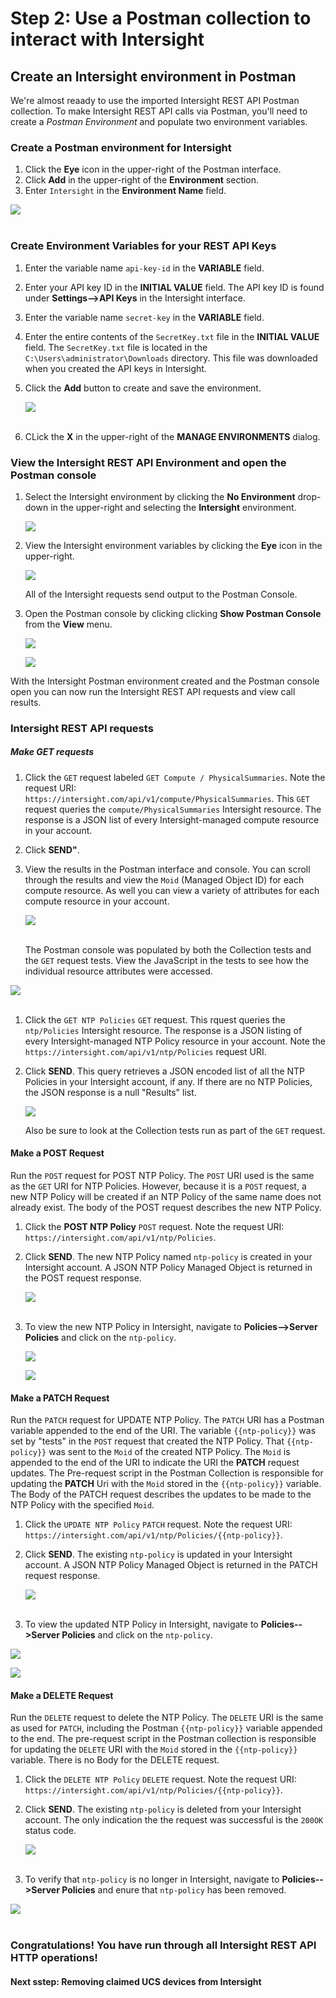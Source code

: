 # Step 2: Use a Postman collection to interact with Intersight

## Create an Intersight environment in Postman
We're almost reaady to use the imported Intersight REST API Postman collection. To make Intersight REST API calls via Postman, you'll need to create a *Postman Environment* and populate two environment variables.

### Create a Postman environment for Intersight
1. Click the **Eye** icon in the upper-right of the Postman interface.
1. Click **Add** in the upper-right of the **Environment** section.
1. Enter `Intersight` in the **Environment Name** field.

  ![](assets/images/image-13.jpg)<br/><br/>

### Create Environment Variables for your REST API Keys

1. Enter the variable name `api-key-id` in the **VARIABLE** field.
1. Enter your API key ID in the **INITIAL VALUE** field. The API key ID is found under **Settings-->API Keys** in the Intersight interface.
1. Enter the variable name `secret-key` in the **VARIABLE** field.
1. Enter the entire contents of the `SecretKey.txt` file in the **INITIAL VALUE** field. The `SecretKey.txt` file is located in the `C:\Users\administrator\Downloads` directory. This file was downloaded when you created the API keys in Intersight.
1. Click the **Add** button to create and save the environment.

   ![](assets/images/image-14.jpg)<br/><br/>

1. CLick the **X** in the upper-right of the **MANAGE ENVIRONMENTS** dialog.

### View the Intersight REST API Environment and open the Postman console

1. Select the Intersight environment by clicking the **No Environment** drop-down in the upper-right and selecting the **Intersight** environment.

   ![](assets/images/image-15.jpg)

2. View the Intersight environment variables by clicking the **Eye** icon in the upper-right.

   ![](assets/images/image-16.jpg)

   All of the Intersight requests send output to the Postman Console.

3. Open the Postman console by clicking clicking **Show Postman Console** from the **View** menu. 

   ![](assets/images/image-17.jpg)
  
   ![](assets/images/image-18.jpg)

With the Intersight Postman environment created and the Postman console open you can now run the Intersight REST API requests and view call results.

### Intersight REST API requests

##### Make GET requests
1. Click the `GET` request labeled `GET Compute / PhysicalSummaries`. Note the request URI: `https://intersight.com/api/v1/compute/PhysicalSummaries`. This `GET` request queries the `compute/PhysicalSummaries` Intersight resource. The response is a JSON list of every Intersight-managed compute resource in your account.
1. Click **SEND"**. 
1. View the results in the Postman interface and console. You can scroll through the results and view the `Moid` (Managed Object ID) for each compute resource. As well you can view a variety of attributes for each compute resource in your account.

   ![](assets/images/image-19.jpg)<br/><br/>

   The Postman console was populated by both the Collection tests and the `GET` request tests. View the JavaScript in the tests to see how the individual resource attributes were accessed.

  ![](assets/images/image-20.jpg)<br/><br/>

1. Click the `GET NTP Policies` `GET` request. This rquest queries the `ntp/Policies` Intersight resource. The response is a JSON listing of every Intersight-managed NTP Policy resource in your account. Note the `https://intersight.com/api/v1/ntp/Policies` request URI.
1. Click **SEND**. This query retrieves a JSON encoded list of all the NTP Policies in your Intersight account, if any. If there are no NTP Policies, the JSON response is a null "Results" list.

   ![](assets/images/image-21.jpg)

   Also be sure to look at the Collection tests run as part of the `GET` request.

#### Make a POST Request
Run the `POST` request for POST NTP Policy. The `POST` URI used is the same as the `GET` URI for NTP Policies. However, because it is a `POST` request, a new NTP Policy will be created if an NTP Policy of the same name does not already exist. The body of the POST request describes the new NTP Policy. 

1. Click the **POST NTP Policy** `POST` request. Note the request URI: `https://intersight.com/api/v1/ntp/Policies`.
1. Click **SEND**. The new NTP Policy named `ntp-policy` is created in your Intersight account. A JSON NTP Policy Managed Object is returned in the POST request response.

   ![](assets/images/image-22.jpg)<br/><br/>

1. To view the new NTP Policy in Intersight, navigate to **Policies-->Server Policies** and click on the `ntp-policy`.

   ![](assets/images/image-23.jpg)

   ![](assets/images/image-24.jpg)

#### Make a PATCH Request
Run the `PATCH` request for UPDATE NTP Policy. The `PATCH` URI has a Postman variable appended to the end of the URI. The variable `{{ntp-policy}}` was set by "tests" in the `POST` request that created the NTP Policy. That `{{ntp-policy}}` was sent to the `Moid` of the created NTP Policy. The `Moid` is appended to the end of the URI to indicate the URI the **PATCH** request updates. The Pre-request script in the Postman Collection is responsible for updating the **PATCH** Uri with the `Moid` stored in the `{{ntp-policy}}` variable. The Body of the PATCH request describes the updates to be made to the NTP Policy with the specified `Moid`.

1. Click the `UPDATE NTP Policy` `PATCH` request. Note the request URI: `https://intersight.com/api/v1/ntp/Policies/{{ntp-policy}}`.
1. Click **SEND**. The existing `ntp-policy` is updated in your Intersight account. A JSON NTP Policy Managed Object is returned in the PATCH request response.

   ![](assets/images/image-25.jpg)<br/><br/>

1. To view the updated NTP Policy in Intersight, navigate to **Policies-->Server Policies** and click on the `ntp-policy`.

  ![](assets/images/image-23.jpg)
  
  ![](assets/images/image-26.jpg)

#### Make a DELETE Request
Run the `DELETE` request to delete the NTP Policy. The `DELETE` URI is the same as used for `PATCH`, including the Postman  `{{ntp-policy}}` variable appended to the end. The pre-request script in the Postman collection is responsible for updating the `DELETE` URI with the `Moid` stored in the `{{ntp-policy}}` variable. There is no Body for the DELETE request.

1. Click the `DELETE NTP Policy` `DELETE` request. Note the request URI: `https://intersight.com/api/v1/ntp/Policies/{{ntp-policy}}`.
1. Click **SEND**. The existing `ntp-policy` is deleted from your Intersight account. The only indication the the request was successful is the `200OK` status code.

   ![](assets/images/image-27.jpg)<br/><br/>

1. To verify that `ntp-policy` is no longer in Intersight, navigate to **Policies-->Server Policies** and enure that `ntp-policy` has been removed.

  ![](assets/images/image-28.jpg)<br/><br/>

### Congratulations! You have run through all Intersight REST API HTTP operations!

#### Next sstep: Removing claimed UCS devices from Intersight
